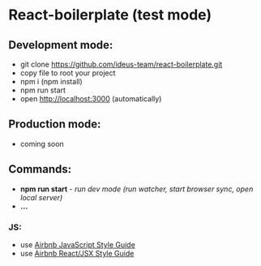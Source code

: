 # React-boilerplate (test mode)

## Development mode:

- git clone https://github.com/ideus-team/react-boilerplate.git
- copy file to root your project
- npm i (npm install)
- npm run start
- open [http://localhost:3000](http://localhost:3000) (automatically)

## Production mode:

- coming soon

## Commands:
+ **npm run start** - *run dev mode (run watcher, start browser sync, open local server)*
+ **...**


### JS:

- use [Airbnb JavaScript Style Guide](https://github.com/airbnb/javascript)
- use [Airbnb React/JSX Style Guide](https://github.com/airbnb/javascript/tree/master/react)

